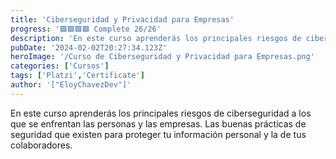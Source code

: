 ```yaml
---
title: 'Ciberseguridad y Privacidad para Empresas'
progress: '🟩🟩🟩🟩 Complete 26/26'
description: 'En este curso aprenderás los principales riesgos de ciberseguridad a los que se enfrentan las personas y las empresas.'
pubDate: '2024-02-02T20:27:34.123Z'
heroImage: '/Curso de Ciberseguridad y Privacidad para Empresas.png'
categories: ['Cursos']
tags: ['Platzi','Certificate']
author: '["EloyChavezDev"]'
---
```

En este curso aprenderás los principales riesgos de ciberseguridad a los que se enfrentan las personas y las empresas. Las buenas prácticas de seguridad que existen para proteger tu información personal y la de tus colaboradores.
